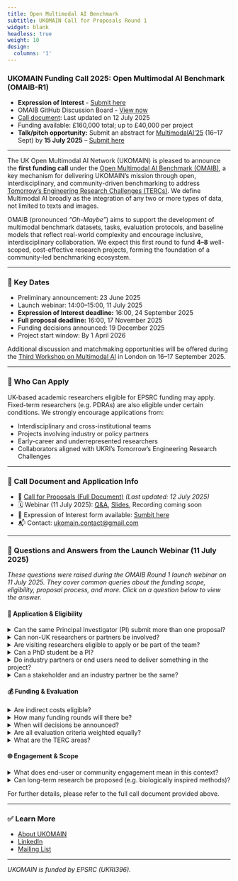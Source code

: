```yaml
---
title: Open Multimodal AI Benchmark
subtitle: UKOMAIN Call for Proposals Round 1
widget: blank
headless: true
weight: 10
design:
  columns: '1'
---
```



### UKOMAIN Funding Call 2025: Open Multimodal AI Benchmark (OMAIB-R1)

- **Expression of Interest** - [Submit here](https://forms.gle/FC6WdzP3JTdCN6fSA)
- OMAIB GitHub Discussion Board - [View now](https://github.com/multimodalAI/omaib/discussions)
- [Call document](https://docs.google.com/document/d/1T_ZJT6QrcKrfEPgerwI9ZokVyo2xwnuaOEJFmmzoG88/edit?usp=sharing): Last updated on 12 July 2025  
- Funding available: £160,000 total; up to £40,000 per project
- **Talk/pitch opportunity:** Submit an abstract for [MultimodalAI’25](https://multimodalai.github.io/multimodalai25/) (16–17 Sept) by **15 July 2025** – [Submit here](https://forms.gle/82gbPCu5tBkCm8i29)

---

The UK Open Multimodal AI Network (UKOMAIN) is pleased to announce the **first funding call** under the [Open Multimodal AI Benchmark (OMAIB)](https://multimodalai.github.io/omaib/), a key mechanism for delivering UKOMAIN’s mission through open, interdisciplinary, and community-driven benchmarking to address [Tomorrow’s Engineering Research Challenges (TERCs)](https://www.ukri.org/publications/tomorrows-engineering-research-challenges/). We define Multimodal AI broadly as the integration of any two or more types of data, not limited to texts and images.

OMAIB (pronounced *“Oh-Maybe”*) aims to support the development of multimodal benchmark datasets, tasks, evaluation protocols, and baseline models that reflect real-world complexity and encourage inclusive, interdisciplinary collaboration. We expect this first round to fund **4–8** well-scoped, cost-effective research projects, forming the foundation of a community-led benchmarking ecosystem.

---

### 📅 Key Dates

- Preliminary announcement: 23 June 2025  
- Launch webinar: 14:00–15:00, 11 July 2025 
- **Expression of Interest deadline:** 16:00, 24 September 2025  
- **Full proposal deadline:** 16:00, 17 November 2025  
- Funding decisions announced: 19 December 2025  
- Project start window: By 1 April 2026

Additional discussion and matchmaking opportunities will be offered during the [Third Workshop on Multimodal AI](https://multimodalai.github.io/multimodalai25/) in London on 16–17 September 2025.

---

### 📌 Who Can Apply

UK-based academic researchers eligible for EPSRC funding may apply. Fixed-term researchers (e.g. PDRAs) are also eligible under certain conditions. We strongly encourage applications from:

- Interdisciplinary and cross-institutional teams  
- Projects involving industry or policy partners  
- Early-career and underrepresented researchers  
- Collaborators aligned with UKRI’s Tomorrow’s Engineering Research Challenges

---

### 📎 Call Document and Application Info

- 📄 [Call for Proposals (Full Document)](https://docs.google.com/document/d/1T_ZJT6QrcKrfEPgerwI9ZokVyo2xwnuaOEJFmmzoG88/edit?usp=sharing) *(Last updated: 12 July 2025)*
- 🗓️ Webinar (11 July 2025): [Q&A](https://docs.google.com/document/d/1dpI5OrDR7pVRq1F7LKekHdX9Qk6kNGH5/edit?usp=sharing&ouid=101520875600728785368&rtpof=true&sd=true), [Slides](https://multimodalai.github.io/files/OMAIB-LaunchWebinar-11July2025-Slides.pdf), Recording coming soon
- 📑 Expression of Interest form available: [Sumbit here](https://forms.gle/FC6WdzP3JTdCN6fSA)
- 📬 Contact: [ukomain.contact@gmail.com](mailto:ukomain.contact@gmail.com)

---

### 💬 Questions and Answers from the Launch Webinar (11 July 2025)

_These questions were raised during the OMAIB Round 1 launch webinar on 11 July 2025. They cover common queries about the funding scope, eligibility, proposal process, and more. Click on a question below to view the answer._

#### 📌 Application & Eligibility

<details>
<summary>Can the same Principal Investigator (PI) submit more than one proposal?</summary>
<p>Yes. There is no restriction on the number of proposals a PI may submit.</p>
</details>

<details>
<summary>Can non-UK researchers or partners be involved?</summary>
<p>Yes. International collaborators, including researchers and industry partners, are welcome to participate. However, only UK-based applicants (PIs and Co-Is) and institutions are eligible to receive funding under this call.</p>
</details>

<details>
<summary>Are visiting researchers eligible to apply or be part of the team?</summary>
<p>PI or Co-I roles must meet EPSRC eligibility rules (see the call document). Visiting researchers who want to be a PI or Co-I must seek clarification and support from their line manager and institution (typically research office or equivalent).</p>
</details>

<details>
<summary>Can a PhD student be a PI?</summary>
<p>PIs must meet EPSRC eligibility. Full-time PhD students cannot be PIs. Please refer to the EPSRC eligibility guidance in the call document for further details. For part-time PhD students, it depends on their employment status and institutional policies. However, they are welcome to contribute to the project as team members, either in partially funded (part-time) or unfunded roles.</p>
</details>

<details>
<summary>Do industry partners or end users need to deliver something in the project?</summary>
<p>They do not necessarily need to deliver something directly, but should be actively engaged and contribute meaningfully to the project. This could include providing data, resources, expertise, feedback, validation, or other technical input. Their involvement should enhance the project’s relevance and impact.</p>
</details>

<details>
<summary>Can a stakeholder and an industry partner be the same?</summary>
<p>Industry partners are one type of stakeholder. Stakeholders can include any other relevant parties, such as policy makers, NGOs, or community groups. </p>
</details>

#### 💰 Funding & Evaluation

<details>
<summary>Are indirect costs eligible?</summary>
<p>Yes, indirect costs are eligible. Please refer to the call document for details on eligible costs.</p>
</details>

<details>
<summary>How many funding rounds will there be?</summary>
<p>Three rounds are planned during 2025–2027. This first round (OMAIB-R1) is the only one currently open for proposals. We plan to announce the second round (OMAIB-R2) in early 2026.</p>
</details>

<details>
<summary>When will decisions be announced?</summary>
<p>Final decisions for Round 1 will be made by 19 December 2025.</p>
</details>

<details>
<summary>Are all evaluation criteria weighted equally?</summary>
<p>No. The essential requirements outlined for EOI screening must be satisfied. Full proposals will then be assessed against a broader set of qualitative criteria listed in the call document. These are not numerically weighted but considered holistically in shortlisting and final decisions.</p>
</details>

<details>
<summary>What are the TERC areas?</summary>
<p>The eight TERC challenge domains are: Space, Transportation Systems, Materials, Health and Wellbeing, Robotics and AI, Responsible Engineering, Nature-based Engineering, and Global Engineering Solutions. Please refer to the <a href="https://www.ukri.org/publications/tomorrows-engineering-research-challenges/">Tomorrow’s Engineering Research Challenges</a> document for more details.</p>
</details>

#### 🌐 Engagement & Scope

<details>
<summary>What does end-user or community engagement mean in this context?</summary>
<p>It means engaging with the wider multimodal AI community, including researchers, practitioners, end users, and other stakeholders to shape your project and its outputs for maximum impact. This can involve sharing your work openly (e.g. on GitHub), engaging with the community through open discussions, and ensuring your project addresses real-world needs and challenges that are relevant and meaningful to them.</p>
</details>

<details>
<summary>Can long-term research be proposed (e.g. biologically inspired methods)?</summary>
<p>Yes, as long as it aligns with the call’s goals and demonstrates clear relevance to real-world applications. All proposals will be assessed based on the criteria outlined in the call document, including their potential impact and feasibility within the funding period.</p>
</details>

For further details, please refer to the full call document provided above.

---

### ✅ Learn More

- [About UKOMAIN](https://multimodalai.github.io/)  
- [LinkedIn](https://www.linkedin.com/company/ukomain)  
- [Mailing List](https://groups.google.com/a/sheffield.ac.uk/g/multimodal-ai-community-group)

---

*UKOMAIN is funded by EPSRC (UKRI396).*

